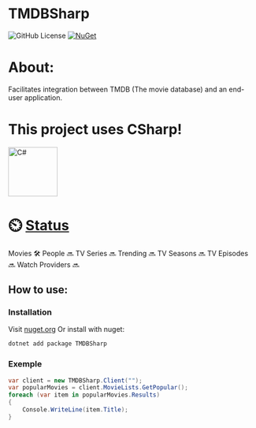 # TMDBSharp
![GitHub License](https://img.shields.io/github/license/aleatoreo22/TMDBSharp) [![NuGet](https://img.shields.io/nuget/v/TMDBSharp.svg)](https://www.nuget.org/packages/TMDBSharp/)

# About:
Facilitates integration between TMDB (The movie database) and an end-user application.

# This project uses CSharp!
<div align="left">
  <img src="https://cdn.jsdelivr.net/gh/devicons/devicon/icons/csharp/csharp-original.svg" height="100" alt="C#"  />
</div>

# ⏲️ [Status](STATUS.md)
Movies 🛠️
People 🔜
TV Series 🔜
Trending 🔜
TV Seasons 🔜
TV Episodes 🔜
Watch Providers 🔜
## How to use:
### Installation
Visit [nuget.org](https://www.nuget.org/packages/TMDBSharp)
Or install with nuget:
```bash
dotnet add package TMDBSharp
```

### Exemple
```csharp
var client = new TMDBSharp.Client("");
var popularMovies = client.MovieLists.GetPopular();
foreach (var item in popularMovies.Results)
{
    Console.WriteLine(item.Title);
}
```